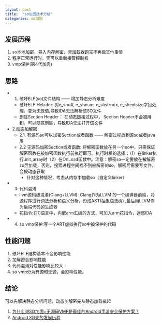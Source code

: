 ```yaml
---
layout: post
title:  "so加固技术分析"
categories: so加固
---
```


## 发展历程
1. so本地加密，导入内存解密，壳加载器跑完不再做其他事情
2. 程序正常运行时，壳可以重新接管控制权
3. vmp保护(第4代加壳)
<!--more-->

## 思路
- 1. 破坏ELF(so)文件结构 —— 增加静态分析难度
	- 破坏ELF Helader: 对e_shoff, e_shnum, e_shstrndx, e_shentsize字段处理，变为无效值,导致IDA无法解析该SO文件
	- 删除Section Header： 在动态链接过程中， Section Header不会被用到，可以随意删除，导致IDA无法打开该文件
- 2.动态加解密
	- 2.1. 有源码so可以加密Section或者函数 —— 解密过程放到源so或者java层
	- 2.2 无源码加密Section或者函数: 将解密函数放在另一个so中，只需保证解密函数在被加密函数执行前执行即可。执行时机的选择：（1）在linker执行.init_array时（2）在OnLoad函数中。注意：解密so一定要放在被解密so后加载，否则，搜索进程空间找不到被解密的so。解密后需要写文件，会被动态获取
		- 针对这种情况，考虑从内存中加载so（自定义linker）
- 3. 代码混淆
	- llvm源码级混淆(Clang+LLVM): Clang作为LLVM 的一个编译器前端，对源程序进行词法分析和语义分析，形成AST(抽象语法树) ,最后用LLVM作为后端代码的生成器
	- 花指令:在C语言中，内嵌arm汇编的方式，可加入arm花指令，迷惑IDA
- 4. so vmp保护:写一个ART虚拟执行so中被保护的代码


## 性能问题

1. 破坏ELF结构基本不会影响性能
2. 加解密会影响性能
3. 代码混淆对性能影响比较大
4. so vmp分为有源和无源，会影响性能。


## 结论
可以先解决静态分析问题，动态加解密先从静态加载搞起



1. [为什么说SO加固+无源码VMP是最佳的Android手游安全保护方案？](https://segmentfault.com/a/1190000020437132)
2. [Android SO壳的发展历程](https://github.com/SCUBSRGroup/CrackSo/blob/master/README.md)